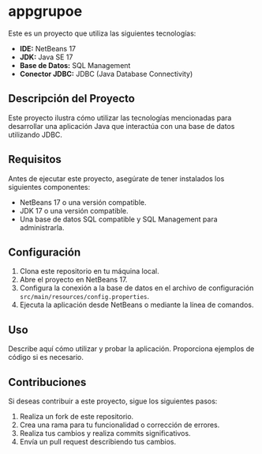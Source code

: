 # appgrupoe

Este es un proyecto que utiliza las siguientes tecnologías:

- **IDE:** NetBeans 17
- **JDK:** Java SE 17
- **Base de Datos:** SQL Management
- **Conector JDBC:** JDBC (Java Database Connectivity)

## Descripción del Proyecto

Este proyecto ilustra cómo utilizar las tecnologías mencionadas para desarrollar una aplicación Java que interactúa con una base de datos utilizando JDBC.

## Requisitos

Antes de ejecutar este proyecto, asegúrate de tener instalados los siguientes componentes:

- NetBeans 17 o una versión compatible.
- JDK 17 o una versión compatible.
- Una base de datos SQL compatible y SQL Management para administrarla.

## Configuración

1. Clona este repositorio en tu máquina local.
2. Abre el proyecto en NetBeans 17.
3. Configura la conexión a la base de datos en el archivo de configuración `src/main/resources/config.properties`.
4. Ejecuta la aplicación desde NetBeans o mediante la línea de comandos.

## Uso

Describe aquí cómo utilizar y probar la aplicación. Proporciona ejemplos de código si es necesario.

## Contribuciones

Si deseas contribuir a este proyecto, sigue los siguientes pasos:

1. Realiza un fork de este repositorio.
2. Crea una rama para tu funcionalidad o corrección de errores.
3. Realiza tus cambios y realiza commits significativos.
4. Envía un pull request describiendo tus cambios.

